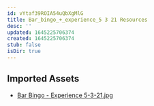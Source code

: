 ```yaml
---
id: vYtaf39ROIA54uQbXgMlG
title: Bar_bingo_+_experience_5 3 21 Resources
desc: ''
updated: 1645225706374
created: 1645225706374
stub: false
isDir: true
---
```

## Imported Assets
- [Bar Bingo - Experience 5-3-21.jpg](/assets/bar-bingo---experience-5-3-21-gfaX0dLirbAH.jpg)
